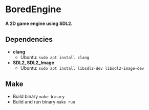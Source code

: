 # BoredEngine
**A 2D game engine using SDL2.**

## Dependencies
* **clang**
  - Ubuntu: ```sudo apt install clang```
* **SDL2, SDL2_Image**
  - Ubuntu: ``` sudo apt install libsdl2-dev libsdl2-image-dev ```

## Make
* Build binary ```make binary```
* Build and run binary ```make run```

